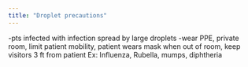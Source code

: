 ```yaml
---
title: "Droplet precautions"
---
```

-pts infected with infection spread by large droplets
-wear PPE, private room, limit patient mobility, patient wears mask when out of room, keep visitors 3 ft from patient
Ex: Influenza, Rubella, mumps, diphtheria


